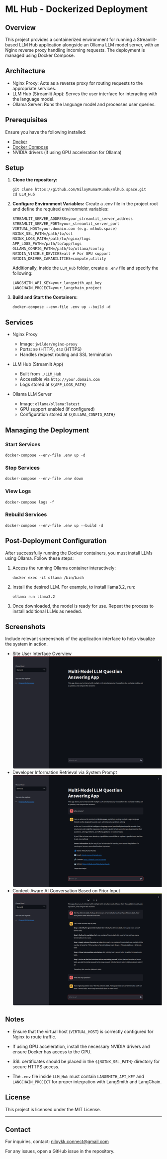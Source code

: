 # ML Hub - Dockerized Deployment

## Overview

This project provides a containerized environment for running a Streamlit-based LLM Hub application alongside an Ollama LLM model server, with an Nginx reverse proxy handling incoming requests. The deployment is managed using Docker Compose.

## Architecture

- Nginx Proxy: Acts as a reverse proxy for routing requests to the appropriate services.
- LLM Hub (Streamlit App): Serves the user interface for interacting with the language model.
- Ollama Server: Runs the language model and processes user queries.

## Prerequisites

Ensure you have the following installed:

- [Docker](https://docs.docker.com/get-started/get-docker/)
- [Docker Compose](https://docs.docker.com/compose/install/)
- NVIDIA drivers (if using GPU acceleration for Ollama)

## Setup

1.  **Clone the repository:**

    ```code
    git clone https://github.com/NiloyKumarKundu/mlhub.space.git
    cd LLM_Hub
    ```

2.  **Configure Environment Variables:** Create a .env file in the project root and define the required environment variables:

    ```
    STREAMLIT_SERVER_ADDRESS=your_streamlit_server_address
    STREAMLIT_SERVER_PORT=your_streamlit_server_port
    VIRTUAL_HOST=your.domain.com (e.g. mlhub.space)
    NGINX_SSL_PATH=/path/to/ssl
    NGINX_LOGS_PATH=/path/to/nginx/logs
    APP_LOGS_PATH=/path/to/app/logs
    OLLAMA_CONFIG_PATH=/path/to/ollama/config
    NVIDIA_VISIBLE_DEVICES=all # For GPU support
    NVIDIA_DRIVER_CAPABILITIES=compute,utility
    ```

    Additionally, inside the `LLM_Hub` folder, create a `.env` file and specify the following:

    ```
    LANGSMITH_API_KEY=your_langsmith_api_key
    LANGCHAIN_PROJECT=your_langchain_project
    ```

3.  **Build and Start the Containers:**
    ```
    docker-compose --env-file .env up --build -d
    ```

## Services

- Nginx Proxy

  - Image: `jwilder/nginx-proxy`
  - Ports: `80` (HTTP), `443` (HTTPS)
  - Handles request routing and SSL termination

- LLM Hub (Streamlit App)

  - Built from `./LLM_Hub`
  - Accessible via `http://your.domain.com`
  - Logs stored at `${APP_LOGS_PATH}`

- Ollama LLM Server
  - Image: `ollama/ollama:latest`
  - GPU support enabled (if configured)
  - Configuration stored at `${OLLAMA_CONFIG_PATH}`

## Managing the Deployment

### Start Services

    docker-compose --env-file .env up -d

### Stop Services

    docker-compose --env-file .env down

### View Logs

    docker-compose logs -f

### Rebuild Services

    docker-compose --env-file .env up --build -d

## Post-Deployment Configuration

After successfully running the Docker containers, you must install LLMs using Ollama. Follow these steps:

1.  Access the running Ollama container interactively:

        docker exec -it ollama /bin/bash

2.  Install the desired LLM. For example, to install llama3.2, run:

        ollama run llama3.2

3.  Once downloaded, the model is ready for use. Repeat the process to install additional LLMs as needed.

## Screenshots

Include relevant screenshots of the application interface to help visualize the system in action.

- Site User Interface Overview
  ![screenshot -1](images/img-1.png)
- Developer Information Retrieval via System Prompt
  ![screenshot -1](images/img-2.png)
- Context-Aware AI Conversation Based on Prior Input
  ![screenshot -1](images/img-3.png)

## Notes

- Ensure that the virtual host (`VIRTUAL_HOST`) is correctly configured for Nginx to route traffic.

- If using GPU acceleration, install the necessary NVIDIA drivers and ensure Docker has access to the GPU.

- SSL certificates should be placed in the `${NGINX_SSL_PATH}` directory for secure HTTPS access.

- The `.env` file inside `LLM_Hub` must contain `LANGSMITH_API_KEY` and `LANGCHAIN_PROJECT` for proper integration with LangSmith and LangChain.

## License

This project is licensed under the MIT License.

---

## Contact

For inquiries, contact: [niloykk.connect@gmail.com](mailto:niloykk.connect@gmail.com)

For any issues, open a GitHub issue in the repository.
